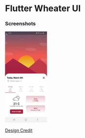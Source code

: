 # Flutter Wheater UI

### Screenshots

<img src="sc.jpg" height="300em" />

[Design Credit](https://dribbble.com/shots/11111867-Weather-App)